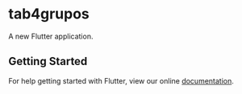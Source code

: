 # tab4grupos

A new Flutter application.

## Getting Started

For help getting started with Flutter, view our online
[documentation](https://flutter.io/).
